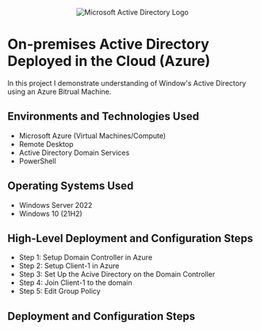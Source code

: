 <p align="center">
<img src="https://i.imgur.com/pU5A58S.png" alt="Microsoft Active Directory Logo"/>
</p>

<h1>On-premises Active Directory Deployed in the Cloud (Azure)</h1>
In this project I demonstrate understanding of Window's Active Directory using an Azure Bitrual Machine.<br />

<h2>Environments and Technologies Used</h2>

- Microsoft Azure (Virtual Machines/Compute)
- Remote Desktop
- Active Directory Domain Services
- PowerShell

<h2>Operating Systems Used </h2>

- Windows Server 2022
- Windows 10 (21H2)

<h2>High-Level Deployment and Configuration Steps</h2>

- Step 1: Setup Domain Controller in Azure
- Step 2: Setup Client-1 in Azure
- Step 3: Set Up the Acive Directory on the Domain Controller
- Step 4: Join Client-1 to the domain
- Step 5: Edit Group Policy

<h2>Deployment and Configuration Steps</h2>

